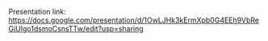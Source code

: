 Presentation link: https://docs.google.com/presentation/d/1OwLJHk3kErmXpb0G4EEh9VbReGiUIgo1dsmoCsnsTTw/edit?usp=sharing